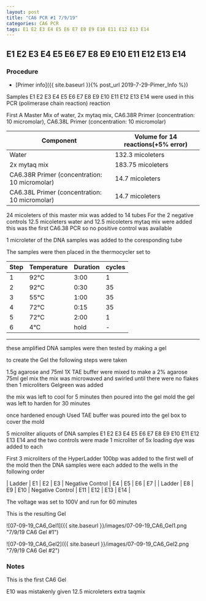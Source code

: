```yaml
---
layout: post
title: "CA6 PCR #1 7/9/19"
categories: CA6 PCR
tags: E1 E2 E3 E4 E5 E6 E7 E8 E9 E10 E11 E12 E13 E14
---
```


##  E1 E2 E3 E4 E5 E6 E7 E8 E9 E10 E11 E12 E13 E14

### Procedure

- [Primer info]({{ site.baseurl }}{% post_url 2019-7-29-Pimer_Info %})

Samples E1 E2 E3 E4 E5 E6 E7 E8 E9 E10 E11 E12 E13 E14 were used in this PCR (polimerase chain reaction) reaction 

First A Master Mix of water, 2x mytaq mix, CA6.38R Primer (concentration: 10 micromolar), CA6.38L Primer (concentration: 10 micromolar)


|Component| Volume for 14 reactions(+5% error)|
|---------|---------------------------|
|Water| 132.3 micoleters|
|2x mytaq mix| 183.75 micoleters|
|CA6.38R Primer (concentration: 10 micromolar)| 14.7 micoleters|
|CA6.38L Primer (concentration: 10 micromolar)| 14.7 micoleters|

24 micoleters of this master mix was added to 14 tubes 
For the 2 negative controls 12.5 micoleters water and 12.5 micoleters mytaq mix were added
this was the first CA6.38 PCR so no positive control was available

1 microleter of the DNA samples was added to the coresponding tube

The samples were then placed in the thermocycler set to 

|Step|Temperature|Duration|cycles|
|----|-------|--------|-------|
|1|92°C|3:00|1|
|2|92°C|0:30|35|
|3|55°C|1:00|35|
|4|72°C|0:15|35|
|5|72°C|2:00|1|
|6|4°C|hold|-|

___________

these amplified DNA samples were then tested by making a gel

to create the Gel the following steps were taken 

1.5g agarose and 75ml 1X TAE buffer were mixed to make a 2% agarose 75ml gel mix 
the mix was microwaved and swirled until there were no flakes 
then 1 microliters Gelgreen was added

the mix was left to cool for 5 minutes then poured into the gel mold
the gel was left to harden for 30 minutes 

once hardened enough Used TAE buffer was poured into the gel box to cover the mold

5 microliter aliquots of DNA samples  E1 E2 E3 E4 E5 E6 E7 E8 E9 E10 E11 E12 E13 E14 and the two controls were made 
1 microliter of 5x loading dye was added to each

First 3 microliters of the HyperLadder 100bp was added to the first well of the mold 
then the DNA samples were each added to the wells in the following order 

| Ladder | E1 | E2 | E3 | Negative Control | E4 | E5 | E6 | E7 |
| Ladder | E8 | E9 | E10 | Negative Control | E11 | E12 | E13 | E14 |

The voltage was set to 100V and run for 60 minutes


This is the resulting Gel

![07-09-19_CA6_Gel1]({{ site.baseurl }}/images/07-09-19_CA6_Gel1.png "7/9/19 CA6 Gel #1")

![07-09-19_CA6_Gel2]({{ site.baseurl }}/images/07-09-19_CA6_Gel2.png "7/9/19 CA6 Gel #2")


### Notes

This is the first CA6 Gel

E10 was mistakenly given 12.5 microleters extra taqmix